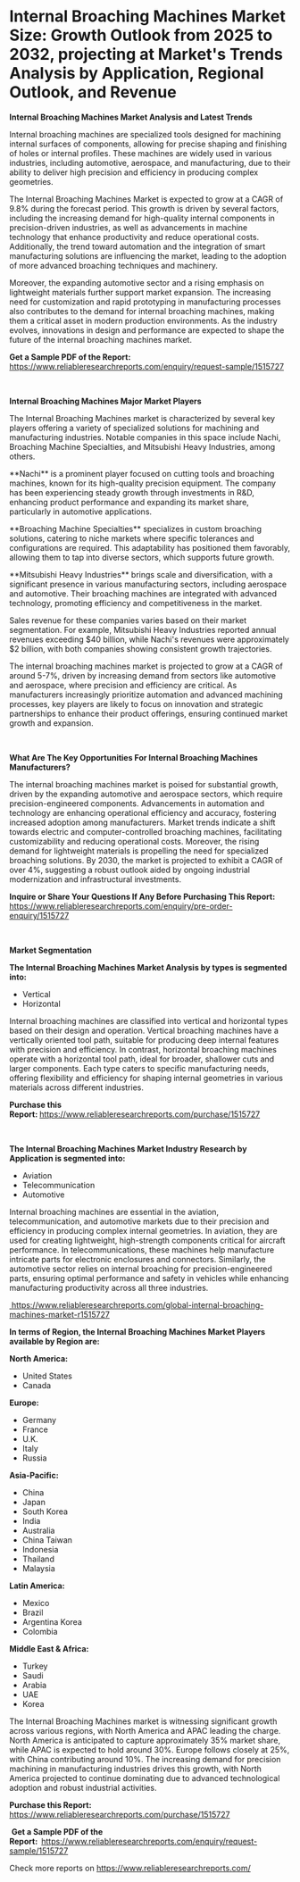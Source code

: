<p><h1>Internal Broaching Machines Market Size: Growth Outlook from 2025 to 2032, projecting at Market's Trends Analysis by Application, Regional Outlook, and Revenue</h1></p><p><strong>Internal Broaching Machines Market Analysis and Latest Trends</strong></p>
<p><p>Internal broaching machines are specialized tools designed for machining internal surfaces of components, allowing for precise shaping and finishing of holes or internal profiles. These machines are widely used in various industries, including automotive, aerospace, and manufacturing, due to their ability to deliver high precision and efficiency in producing complex geometries.</p><p>The Internal Broaching Machines Market is expected to grow at a CAGR of 9.8% during the forecast period. This growth is driven by several factors, including the increasing demand for high-quality internal components in precision-driven industries, as well as advancements in machine technology that enhance productivity and reduce operational costs. Additionally, the trend toward automation and the integration of smart manufacturing solutions are influencing the market, leading to the adoption of more advanced broaching techniques and machinery.</p><p>Moreover, the expanding automotive sector and a rising emphasis on lightweight materials further support market expansion. The increasing need for customization and rapid prototyping in manufacturing processes also contributes to the demand for internal broaching machines, making them a critical asset in modern production environments. As the industry evolves, innovations in design and performance are expected to shape the future of the internal broaching machines market.</p></p>
<p><strong>Get a Sample PDF of the Report:&nbsp;</strong> <a href="https://www.reliableresearchreports.com/enquiry/request-sample/1515727?utm_campaign=1674&utm_medium=2&utm_source=Github&utm_content=ia&utm_term=23022025&utm_id=internal-broaching-machines">https://www.reliableresearchreports.com/enquiry/request-sample/1515727</a></p>
<p>&nbsp;</p>
<p><strong>Internal Broaching Machines Major Market Players</strong></p>
<p><p>The Internal Broaching Machines market is characterized by several key players offering a variety of specialized solutions for machining and manufacturing industries. Notable companies in this space include Nachi, Broaching Machine Specialties, and Mitsubishi Heavy Industries, among others.</p><p>**Nachi** is a prominent player focused on cutting tools and broaching machines, known for its high-quality precision equipment. The company has been experiencing steady growth through investments in R&D, enhancing product performance and expanding its market share, particularly in automotive applications.</p><p>**Broaching Machine Specialties** specializes in custom broaching solutions, catering to niche markets where specific tolerances and configurations are required. This adaptability has positioned them favorably, allowing them to tap into diverse sectors, which supports future growth.</p><p>**Mitsubishi Heavy Industries** brings scale and diversification, with a significant presence in various manufacturing sectors, including aerospace and automotive. Their broaching machines are integrated with advanced technology, promoting efficiency and competitiveness in the market. </p><p>Sales revenue for these companies varies based on their market segmentation. For example, Mitsubishi Heavy Industries reported annual revenues exceeding $40 billion, while Nachi's revenues were approximately $2 billion, with both companies showing consistent growth trajectories.</p><p>The internal broaching machines market is projected to grow at a CAGR of around 5-7%, driven by increasing demand from sectors like automotive and aerospace, where precision and efficiency are critical. As manufacturers increasingly prioritize automation and advanced machining processes, key players are likely to focus on innovation and strategic partnerships to enhance their product offerings, ensuring continued market growth and expansion.</p></p>
<p>&nbsp;</p>
<p><strong>What Are The Key Opportunities For Internal Broaching Machines Manufacturers?</strong></p>
<p><p>The internal broaching machines market is poised for substantial growth, driven by the expanding automotive and aerospace sectors, which require precision-engineered components. Advancements in automation and technology are enhancing operational efficiency and accuracy, fostering increased adoption among manufacturers. Market trends indicate a shift towards electric and computer-controlled broaching machines, facilitating customizability and reducing operational costs. Moreover, the rising demand for lightweight materials is propelling the need for specialized broaching solutions. By 2030, the market is projected to exhibit a CAGR of over 4%, suggesting a robust outlook aided by ongoing industrial modernization and infrastructural investments.</p></p>
<p><strong>Inquire or Share Your Questions If Any Before Purchasing This Report:</strong> <a href="https://www.reliableresearchreports.com/enquiry/pre-order-enquiry/1515727?utm_campaign=1674&utm_medium=2&utm_source=Github&utm_content=ia&utm_term=23022025&utm_id=internal-broaching-machines">https://www.reliableresearchreports.com/enquiry/pre-order-enquiry/1515727</a></p>
<p>&nbsp;</p>
<p><strong>Market Segmentation</strong></p>
<p><strong>The Internal Broaching Machines Market Analysis by types is segmented into:</strong></p>
<p><ul><li>Vertical</li><li>Horizontal</li></ul></p>
<p><p>Internal broaching machines are classified into vertical and horizontal types based on their design and operation. Vertical broaching machines have a vertically oriented tool path, suitable for producing deep internal features with precision and efficiency. In contrast, horizontal broaching machines operate with a horizontal tool path, ideal for broader, shallower cuts and larger components. Each type caters to specific manufacturing needs, offering flexibility and efficiency for shaping internal geometries in various materials across different industries.</p></p>
<p><strong>Purchase this Report:&nbsp;</strong><a href="https://www.reliableresearchreports.com/purchase/1515727?utm_campaign=1674&utm_medium=2&utm_source=Github&utm_content=ia&utm_term=23022025&utm_id=internal-broaching-machines">https://www.reliableresearchreports.com/purchase/1515727</a></p>
<p>&nbsp;</p>
<p><strong>The Internal Broaching Machines Market Industry Research by Application is segmented into:</strong></p>
<p><ul><li>Aviation</li><li>Telecommunication</li><li>Automotive</li></ul></p>
<p><p>Internal broaching machines are essential in the aviation, telecommunication, and automotive markets due to their precision and efficiency in producing complex internal geometries. In aviation, they are used for creating lightweight, high-strength components critical for aircraft performance. In telecommunications, these machines help manufacture intricate parts for electronic enclosures and connectors. Similarly, the automotive sector relies on internal broaching for precision-engineered parts, ensuring optimal performance and safety in vehicles while enhancing manufacturing productivity across all three industries.</p></p>
<p><a href="https://www.reliableresearchreports.com/global-internal-broaching-machines-market-r1515727?utm_campaign=1674&utm_medium=2&utm_source=Github&utm_content=ia&utm_term=23022025&utm_id=internal-broaching-machines">&nbsp;https://www.reliableresearchreports.com/global-internal-broaching-machines-market-r1515727</a></p>
<p><strong>In terms of Region, the Internal Broaching Machines Market Players available by Region are:</strong></p>
<p>
    <p> <strong> North America: </strong>
        <ul>
            <li>United States</li>
            <li>Canada</li>
        </ul>
        </p> 
    <p> <strong> Europe: </strong>
        <ul>
            <li>Germany</li>
            <li>France</li>
            <li>U.K.</li>
            <li>Italy</li>
            <li>Russia</li>
        </ul>
        </p> 
    <p> <strong> Asia-Pacific: </strong>
        <ul>
            <li>China</li>
            <li>Japan</li>
            <li>South Korea</li>
            <li>India</li>
            <li>Australia</li>
            <li>China Taiwan</li>
            <li>Indonesia</li>
            <li>Thailand</li>
            <li>Malaysia</li>
        </ul>
        </p> 
    <p> <strong> Latin America: </strong>
        <ul>
            <li>Mexico</li>
            <li>Brazil</li>
            <li>Argentina Korea</li>
            <li>Colombia</li>
        </ul>
        </p> 
    <p> <strong> Middle East & Africa: </strong>
        <ul>
            <li>Turkey</li>
            <li>Saudi</li>
            <li>Arabia</li>
            <li>UAE</li>
            <li>Korea</li>
        </ul>
    </p>
    </p>
<p><p>The Internal Broaching Machines market is witnessing significant growth across various regions, with North America and APAC leading the charge. North America is anticipated to capture approximately 35% market share, while APAC is expected to hold around 30%. Europe follows closely at 25%, with China contributing around 10%. The increasing demand for precision machining in manufacturing industries drives this growth, with North America projected to continue dominating due to advanced technological adoption and robust industrial activities.</p></p>
<p><strong>Purchase this Report: </strong><a href="https://www.reliableresearchreports.com/purchase/1515727?utm_campaign=1674&utm_medium=2&utm_source=Github&utm_content=ia&utm_term=23022025&utm_id=internal-broaching-machines">https://www.reliableresearchreports.com/purchase/1515727</a></p>
<p>&nbsp;<strong>Get a Sample PDF of the Report:&nbsp;&nbsp;</strong><a href="https://www.reliableresearchreports.com/enquiry/request-sample/1515727?utm_campaign=1674&utm_medium=2&utm_source=Github&utm_content=ia&utm_term=23022025&utm_id=internal-broaching-machines">https://www.reliableresearchreports.com/enquiry/request-sample/1515727</a></p>
<p><strong></strong></p>
<p>Check more reports on <a href="https://www.reliableresearchreports.com/?utm_campaign=1674&utm_medium=2&utm_source=Github&utm_content=ia&utm_term=23022025&utm_id=internal-broaching-machines">https://www.reliableresearchreports.com/</a></p>
